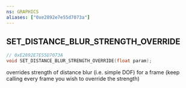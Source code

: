 ```yaml
---
ns: GRAPHICS
aliases: ["0xe2892e7e55d7073a"]
---
```

## SET_DISTANCE_BLUR_STRENGTH_OVERRIDE

```c
// 0xE2892E7E55D7073A
void SET_DISTANCE_BLUR_STRENGTH_OVERRIDE(float param);
```

overrides strength of distance blur (i.e. simple DOF) for a frame (keep calling every frame you wish to override the strength)

